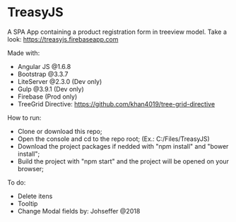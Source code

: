 # TreasyJS

A SPA App containing a product registration form in treeview model.
Take a look: https://treasyjs.firebaseapp.com

Made with:

* Angular JS @1.6.8
* Bootstrap @3.3.7
* LiteServer @2.3.0 (Dev only)
* Gulp @3.9.1 (Dev only)
* Firebase (Prod only)
* TreeGrid Directive: https://github.com/khan4019/tree-grid-directive

How to run:

- Clone or download this repo;
- Open the console and cd to the repo root; (Ex.: C:/Files/TreasyJS)
- Download the project packages if nedded with "npm install" and "bower install";
- Build the project with "npm start" and the project will be opened on your browser;

To do:

- Delete itens
- Tooltip
- Change Modal fields
                                                                              by: Johseffer @2018
